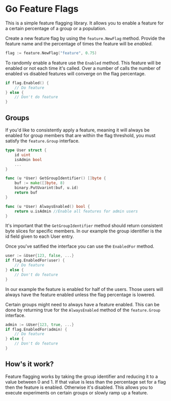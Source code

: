 Go Feature Flags
================

This is a simple feature flagging library. It allows you to enable a feature for a certain percentage of a group or a population.

Create a new feature flag by using the `feature.NewFlag` method. Provide the feature name and the percentage of times the feature will be *enabled*. 
```go
flag := feature.NewFlag("feature", 0.75)
```

To randomly enable a feature use the `Enabled` method. This feature will be enabled or not each time it's called. Over a number of calls the number of enabled vs disabled features will converge on the flag percentage.
```go
if flag.Enabled() {
	// Do feature
} else {
	// Don't do feature
}
```

Groups
------

If you'd like to consistently apply a feature, meaning it will always be enabled for group members that are within the flag threshold, you must satisfy the `feature.Group` interface.
```go
type User struct {
	id uint
	isAdmin bool
	...
}

func (u *User) GetGroupIdentifier() []byte {
	buf := make([]byte, 8)
	binary.PutUvarint(buf, u.id)
	return buf
}

func (u *User) AlwaysEnabled() bool {
	return u.isAdmin //Enable all features for admin users
}
```

It's important that the `GetGroupIdentifier` method should return consistent byte slices for specific members. In our example the group identifier is the id field given to each User entry.

Once you've satified the interface you can use the `EnabledFor` method.
```go
user := &User{123, false, ...}
if flag.EnabledFor(user) {
	// Do feature
} else {
	// Don't do feature
}
```

In our example the feature is enabled for half of the users. Those users will always have the feature enabled unless the flag percentage is lowered. 

Certain groups might need to always have a feature enabled. This can be done by returning true for the `AlwaysEnabled` method of the `feature.Group` interface.
```go
admin := &User{123, true, ...}
if flag.EnabledFor(admin) {
	// Do feature
} else {
	// Don't do feature
}
```

How's it work?
--------------

Feature flagging works by taking the group identifier and reducing it to a value between 0 and 1. If that value is less than the percentage set for a flag then the feature is enabled. Otherwise it's disabled. This allows you to execute experiments on certain groups or slowly ramp up a feature.
